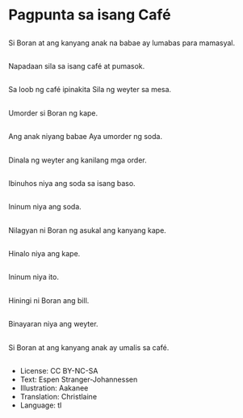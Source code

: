 # Pagpunta sa isang Café

##
Si Boran at ang kanyang anak na babae ay lumabas para mamasyal.

##
Napadaan sila sa isang café at pumasok.

##
Sa loob ng café ipinakita Sila ng weyter sa mesa.

##
Umorder si Boran ng kape.

##
Ang anak niyang babae Aya umorder ng soda.

##
Dinala ng weyter ang kanilang mga order.

##
Ibinuhos niya ang soda sa isang baso.

##
Ininum niya ang soda.

##
Nilagyan ni Boran ng asukal ang kanyang kape.

##
Hinalo niya ang kape.

##
Ininum niya ito.

##
Hiningi ni Boran ang bill.

##
Binayaran niya ang weyter.

##
Si Boran at ang kanyang anak ay umalis sa café.

##
* License: CC BY-NC-SA
* Text: Espen Stranger-Johannessen
* Illustration: Aakanee
* Translation: Christlaine
* Language: tl
